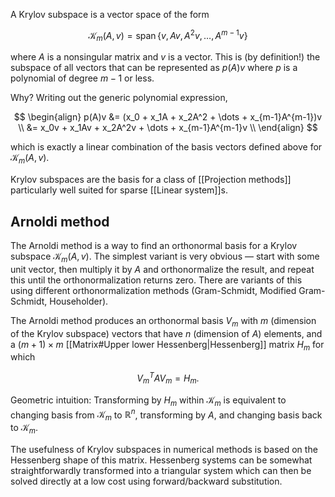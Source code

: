 A Krylov subspace is a vector space of the form

$$
\mathcal{K}_m(A, v) = \text{span}\,\{v, Av, A^2v, \dots, A^{m-1}v\}
$$

where $A$ is a nonsingular matrix and $v$ is a vector.
This is (by definition!) the subspace of all vectors that can be
represented as $p(A)v$ where $p$ is a polynomial of degree $m-1$ or less.

Why? Writing out the generic polynomial expression,

$$
\begin{align}
p(A)v &= (x_0 + x_1A + x_2A^2 + \dots + x_{m-1}A^{m-1})v \\
&= x_0v + x_1Av + x_2A^2v + \dots + x_{m-1}A^{m-1}v \\
\end{align}
$$

which is exactly a linear combination of the basis vectors
defined above for $\mathcal{K}_m(A,v)$.

Krylov subspaces are the basis for a class of [[Projection methods]]
particularly well suited for sparse [[Linear system]]s.

## Arnoldi method

The Arnoldi method is a way to find an orthonormal basis
for a Krylov subspace $\mathcal{K}_m(A,v)$. The simplest variant is very obvious
— start with some unit vector, then multiply it by $A$ and
orthonormalize the result, and repeat this until the
orthonormalization returns zero. There are variants of this
using different orthonormalization methods
(Gram-Schmidt, Modified Gram-Schmidt, Householder).

The Arnoldi method produces an orthonormal basis $V_m$ with $m$ (dimension
of the Krylov subspace) vectors that have $n$ (dimension of $A$) elements,
and a $(m+1) \times m$ [[Matrix#Upper lower Hessenberg|Hessenberg]] matrix $H_m$ for which

$$
V_m^TAV_m = H_m.
$$

Geometric intuition: Transforming by $H_m$ within $\mathcal{K}_m$ is equivalent
to changing basis from $\mathcal{K}_m$ to $\mathbb{R}^n$, transforming by $A$,
and changing basis back to $\mathcal{K}_m$.

The usefulness of Krylov subspaces in numerical methods
is based on the Hessenberg shape of this matrix.
Hessenberg systems can be somewhat straightforwardly
transformed into a triangular system
which can then be solved directly at a low cost
using forward/backward substitution.